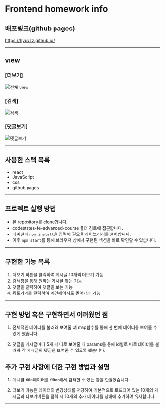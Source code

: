 # Frontend homework info

## 배포링크(github pages)
https://hyukzz.github.io/

---
## view

### [더보기]

![전체 view](https://user-images.githubusercontent.com/81045794/183086108-9bac767f-af1d-4115-b464-fd35a73e2a3f.gif)

### [검색]

![검색](https://user-images.githubusercontent.com/81045794/183086523-9939c558-532c-422d-9bdf-6167a3d3eaa7.gif)

### [댓글보기]

![댓글보기](https://user-images.githubusercontent.com/81045794/183086959-64a4103c-9080-4f9d-b8f9-e75705d15dc5.gif)

---
## 사용한 스택 목록

- react
- JavaScript
- css
- github pages
---

## 프로젝트 실행 방법

- 본 repository를 clone합니다.
- codestates-fe-advanced-course 폴더 경로에 접근합니다.
- 터미널에 `npm install`을 입력해 필요한 라이브러리를 설치합니다.
- 이후 `npm start`를 통해 브라우저 상에서 구현된 섹션을 바로 확인할 수 있습니다.

---

## 구현한 기능 목록

1. 더보기 버튼을 클릭하여 게시글 10개씩 더보기 기능
2. 검색창을 통해 원하는 게시글 찾는 기능
3. 댓글을 클릭하여 댓글을 보는 기능
4. 뒤로가기를 클릭하여 메인페이지로 돌아가는 기능

---

## 구현 방법 혹은 구현하면서 어려웠던 점

1. 전체적인 데이터를 불러와 보여줄 떄 map함수를 통해 한 번에 데이터를 보여줄 수 있게 했습니다.

2. 댓글을 게시글마다 5개 씩 따로 보여줄 때 params를 통해 id별로 따로 데이터를 불러와 각 게시글의 댓글을 보여줄 수 있도록 했습니다.

## 추가 구현 사항에 대한 구현 방법과 설명

1. 게시글 title데이터를 filter해서 검색할 수 있는 창을 만들었습니다.

2. 더보기 기능은 데이터의 변경상태를 저장하여 기본적으로 로드되어 있는 10개의 게시글과 더보기버튼을 클릭 시 10개의 추가 데이터를 상태에 추가하여 유지합니다.

---
